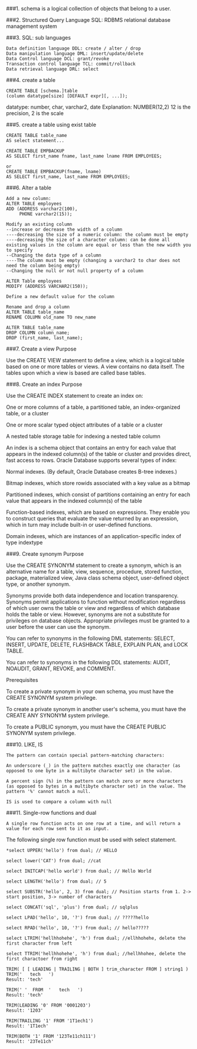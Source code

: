 
###1. schema is a logical collection of objects that belong to a user.

###2. Structured Query Language SQL: RDBMS relational database management system

###3. SQL: sub languages 
```
Data definition language DDL: create / alter / drop
Data manipulation language DML: insert/update/delete
Data Control language DCL: grant/revoke
Transaction control language TCL: commit/rollback
Data retrieval language DRL: select
```

###4. create a table
```
CREATE TABLE [schema.]table
(column datatype[size] [DEFAULT expr][, ...]);
```

datatype: number, char, varchar2, date
Explanation: NUMBER(12,2) 12 is the precision, 2 is the scale

###5. create a table using exist table
```
CREATE TABLE table_name
AS select statement...
```

```
CREATE TABLE EMPBACKUP
AS SELECT first_name fname, last_name lname FROM EMPLOYEES;

or
CREATE TABLE EMPBACKUP(fname, lname)
AS SELECT first_name, last_name FROM EMPLOYEES;
```

###6. Alter a table
```
Add a new column:
ALTER TABLE employees
ADD (ADDRESS varchar2(100),
     PHONE varchar2(15));

Modify an existing column 
--increase or decrease the width of a column
----decreasing the size of a numeric column: the column must be empty
----decreasing the size of a character column: can be done all existing values in the column are equal or less than the new width you to specify
--Changing the data type of a column
----The column must be empty (changing a varchar2 to char does not need the column being empty)
--Changing the null or not null property of a column

ALTER Table employees
MODIFY (ADDRESS VARCHAR2(150));

Define a new default value for the column

Rename and drop a column
ALTER TABLE table_name
RENAME COLUMN old_name TO new_name

ALTER TABLE table_name
DROP COLUMN column_name;
DROP (first_name, last_name);
```

###7. Create a view
Purpose

Use the CREATE VIEW statement to define a view, which is a logical table based on one or more tables or views. A view contains no data itself. The tables upon which a view is based are called base tables.


###8. Create an index
Purpose

Use the CREATE INDEX statement to create an index on:

One or more columns of a table, a partitioned table, an index-organized table, or a cluster

One or more scalar typed object attributes of a table or a cluster

A nested table storage table for indexing a nested table column

An index is a schema object that contains an entry for each value that appears in the indexed column(s) of the table or cluster and provides direct, fast access to rows. Oracle Database supports several types of index:

Normal indexes. (By default, Oracle Database creates B-tree indexes.)

Bitmap indexes, which store rowids associated with a key value as a bitmap

Partitioned indexes, which consist of partitions containing an entry for each value that appears in the indexed column(s) of the table

Function-based indexes, which are based on expressions. They enable you to construct queries that evaluate the value returned by an expression, which in turn may include built-in or user-defined functions.

Domain indexes, which are instances of an application-specific index of type indextype

###9. Create synonym
Purpose

Use the CREATE SYNONYM statement to create a synonym, which is an alternative name for a table, view, sequence, procedure, stored function, package, materialized view, Java class schema object, user-defined object type, or another synonym.

Synonyms provide both data independence and location transparency. Synonyms permit applications to function without modification regardless of which user owns the table or view and regardless of which database holds the table or view. However, synonyms are not a substitute for privileges on database objects. Appropriate privileges must be granted to a user before the user can use the synonym.

You can refer to synonyms in the following DML statements: SELECT, INSERT, UPDATE, DELETE, FLASHBACK TABLE, EXPLAIN PLAN, and LOCK TABLE.

You can refer to synonyms in the following DDL statements: AUDIT, NOAUDIT, GRANT, REVOKE, and COMMENT.

Prerequisites

To create a private synonym in your own schema, you must have the CREATE SYNONYM system privilege.

To create a private synonym in another user's schema, you must have the CREATE ANY SYNONYM system privilege.

To create a PUBLIC synonym, you must have the CREATE PUBLIC SYNONYM system privilege.


###10. LIKE, IS
```
The pattern can contain special pattern-matching characters:

An underscore (_) in the pattern matches exactly one character (as opposed to one byte in a multibyte character set) in the value.

A percent sign (%) in the pattern can match zero or more characters (as opposed to bytes in a multibyte character set) in the value. The pattern '%' cannot match a null.

```

```
IS is used to compare a column with null
```

###11. Single-row functions and dual
```
A single row function acts on one row at a time, and will return a value for each row sent to it as input.
```
The following single row function must be used with select statement.
```
*select UPPER('hello') from dual; // HELLO

select lower('CAT') from dual; //cat

select INITCAP('hello world') from dual; // Hello World

select LENGTH('hello') from dual; // 5

select SUBSTR('hello', 2, 3) from dual; // Position starts from 1. 2-> start position, 3-> number of characters

select CONCAT('sql', 'plus') from dual; // sqlplus

select LPAD('hello', 10, '?') from dual; // ?????hello

select RPAD('hello', 10, '?') from dual; // hello?????

select LTRIM('hellhhohehe', 'h') from dual; //ellhhohehe, delete the first character from left

select TTRIM('hellhhohehe', 'h') from dual; //hellhhohee, delete the first charactoer from right

TRIM( [ [ LEADING | TRAILING | BOTH ] trim_character FROM ] string1 )
TRIM('   tech   ')
Result: 'tech'

TRIM(' '  FROM  '   tech   ')
Result: 'tech'

TRIM(LEADING '0' FROM '0001203')
Result: '1203'

TRIM(TRAILING '1' FROM '1T1ech1')
Result: '1T1ech'

TRIM(BOTH '1' FROM '123Te11ch111')
Result: '23Te11ch'
```
